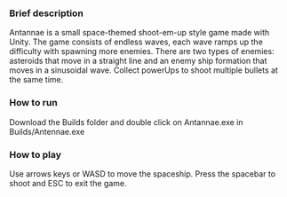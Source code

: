 
### Brief description
Antannae is a small space-themed shoot-em-up style game made with Unity. 
The game consists of endless waves, each wave ramps up the difficulty with spawning more enemies.
There are two types of enemies: asteroids that move in a straight line and an enemy ship formation that moves in a sinusoidal wave. Collect powerUps to shoot multiple bullets at the same time.

### How to run
Download the Builds folder and double click on Antannae.exe in Builds/Antennae.exe

### How to play
Use arrows keys or WASD to move the spaceship. Press the spacebar to shoot and ESC to exit the game.






